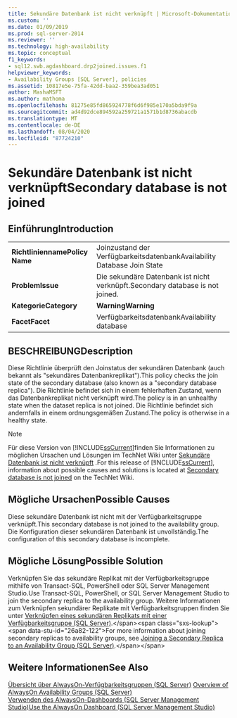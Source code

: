 ```yaml
---
title: Sekundäre Datenbank ist nicht verknüpft | Microsoft-Dokumentation
ms.custom: ''
ms.date: 01/09/2019
ms.prod: sql-server-2014
ms.reviewer: ''
ms.technology: high-availability
ms.topic: conceptual
f1_keywords:
- sql12.swb.agdashboard.drp2joined.issues.f1
helpviewer_keywords:
- Availability Groups [SQL Server], policies
ms.assetid: 10817e5e-75fa-42dd-baa2-359bea3ad051
author: MashaMSFT
ms.author: mathoma
ms.openlocfilehash: 81275e85fd865924778f6d6f985e170a5bda9f9a
ms.sourcegitcommit: ad4d92dce894592a259721a1571b1d8736abacdb
ms.translationtype: MT
ms.contentlocale: de-DE
ms.lasthandoff: 08/04/2020
ms.locfileid: "87724210"
---
```

# <a name="secondary-database-is-not-joined"></a><span data-ttu-id="26a82-102">Sekundäre Datenbank ist nicht verknüpft</span><span class="sxs-lookup"><span data-stu-id="26a82-102">Secondary database is not joined</span></span>
    
## <a name="introduction"></a><span data-ttu-id="26a82-103">Einführung</span><span class="sxs-lookup"><span data-stu-id="26a82-103">Introduction</span></span>  
  
|||  
|-|-|  
|<span data-ttu-id="26a82-104">**Richtlinienname**</span><span class="sxs-lookup"><span data-stu-id="26a82-104">**Policy Name**</span></span>|<span data-ttu-id="26a82-105">Joinzustand der Verfügbarkeitsdatenbank</span><span class="sxs-lookup"><span data-stu-id="26a82-105">Availability Database Join State</span></span>|  
|<span data-ttu-id="26a82-106">**Problem**</span><span class="sxs-lookup"><span data-stu-id="26a82-106">**Issue**</span></span>|<span data-ttu-id="26a82-107">Die sekundäre Datenbank ist nicht verknüpft.</span><span class="sxs-lookup"><span data-stu-id="26a82-107">Secondary database is not joined.</span></span>|  
|<span data-ttu-id="26a82-108">**Kategorie**</span><span class="sxs-lookup"><span data-stu-id="26a82-108">**Category**</span></span>|<span data-ttu-id="26a82-109">**Warning**</span><span class="sxs-lookup"><span data-stu-id="26a82-109">**Warning**</span></span>|  
|<span data-ttu-id="26a82-110">**Facet**</span><span class="sxs-lookup"><span data-stu-id="26a82-110">**Facet**</span></span>|<span data-ttu-id="26a82-111">Verfügbarkeitsdatenbank</span><span class="sxs-lookup"><span data-stu-id="26a82-111">Availability database</span></span>|  
  
## <a name="description"></a><span data-ttu-id="26a82-112">BESCHREIBUNG</span><span class="sxs-lookup"><span data-stu-id="26a82-112">Description</span></span>  
 <span data-ttu-id="26a82-113">Diese Richtlinie überprüft den Joinstatus der sekundären Datenbank (auch bekannt als "sekundäres Datenbankreplikat").</span><span class="sxs-lookup"><span data-stu-id="26a82-113">This policy checks the join state of the secondary database (also known as a "secondary database replica").</span></span> <span data-ttu-id="26a82-114">Die Richtlinie befindet sich in einem fehlerhaften Zustand, wenn das Datenbankreplikat nicht verknüpft wird.</span><span class="sxs-lookup"><span data-stu-id="26a82-114">The policy is in an unhealthy state when the dataset replica is not joined.</span></span> <span data-ttu-id="26a82-115">Die Richtlinie befindet sich andernfalls in einem ordnungsgemäßen Zustand.</span><span class="sxs-lookup"><span data-stu-id="26a82-115">The policy is otherwise in a healthy state.</span></span>  
  
> [!NOTE]  
>  <span data-ttu-id="26a82-116">Für diese Version von [!INCLUDE[ssCurrent](../../../includes/sscurrent-md.md)]finden Sie Informationen zu möglichen Ursachen und Lösungen im TechNet Wiki unter [Sekundäre Datenbank ist nicht verknüpft](https://go.microsoft.com/fwlink/p/?LinkId=220862) .</span><span class="sxs-lookup"><span data-stu-id="26a82-116">For this release of [!INCLUDE[ssCurrent](../../../includes/sscurrent-md.md)], information about possible causes and solutions is located at [Secondary database is not joined](https://go.microsoft.com/fwlink/p/?LinkId=220862) on the TechNet Wiki.</span></span>  
  
## <a name="possible-causes"></a><span data-ttu-id="26a82-117">Mögliche Ursachen</span><span class="sxs-lookup"><span data-stu-id="26a82-117">Possible Causes</span></span>  
 <span data-ttu-id="26a82-118">Diese sekundäre Datenbank ist nicht mit der Verfügbarkeitsgruppe verknüpft.</span><span class="sxs-lookup"><span data-stu-id="26a82-118">This secondary database is not joined to the availability group.</span></span> <span data-ttu-id="26a82-119">Die Konfiguration dieser sekundären Datenbank ist unvollständig.</span><span class="sxs-lookup"><span data-stu-id="26a82-119">The configuration of this secondary database is incomplete.</span></span>  
  
## <a name="possible-solution"></a><span data-ttu-id="26a82-120">Mögliche Lösung</span><span class="sxs-lookup"><span data-stu-id="26a82-120">Possible Solution</span></span>  
 <span data-ttu-id="26a82-121">Verknüpfen Sie das sekundäre Replikat mit der Verfügbarkeitsgruppe mithilfe von Transact-SQL, PowerShell oder SQL Server Management Studio.</span><span class="sxs-lookup"><span data-stu-id="26a82-121">Use Transact-SQL, PowerShell, or SQL Server Management Studio to join the secondary replica to the availability group.</span></span> <span data-ttu-id="26a82-122">Weitere Informationen zum Verknüpfen sekundärer Replikate mit Verfügbarkeitsgruppen finden Sie unter [Verknüpfen eines sekundären Replikats mit einer Verfügbarkeitsgruppe (SQL Server)](https://msdn.microsoft.com/library/ff878473\(en-us,SQL.110\).aspx).</span><span class="sxs-lookup"><span data-stu-id="26a82-122">For more information about joining secondary replicas to availability groups, see [Joining a Secondary Replica to an Availability Group (SQL Server)](https://msdn.microsoft.com/library/ff878473\(en-us,SQL.110\).aspx).</span></span>  
  
## <a name="see-also"></a><span data-ttu-id="26a82-123">Weitere Informationen</span><span class="sxs-lookup"><span data-stu-id="26a82-123">See Also</span></span>  
 <span data-ttu-id="26a82-124">[Übersicht über AlwaysOn-Verfügbarkeitsgruppen &#40;SQL Server&#41;](overview-of-always-on-availability-groups-sql-server.md) </span><span class="sxs-lookup"><span data-stu-id="26a82-124">[Overview of AlwaysOn Availability Groups &#40;SQL Server&#41;](overview-of-always-on-availability-groups-sql-server.md) </span></span>  
 [<span data-ttu-id="26a82-125">Verwenden des AlwaysOn-Dashboards &#40;SQL Server Management Studio&#41;</span><span class="sxs-lookup"><span data-stu-id="26a82-125">Use the AlwaysOn Dashboard &#40;SQL Server Management Studio&#41;</span></span>](use-the-always-on-dashboard-sql-server-management-studio.md)  
  
  
